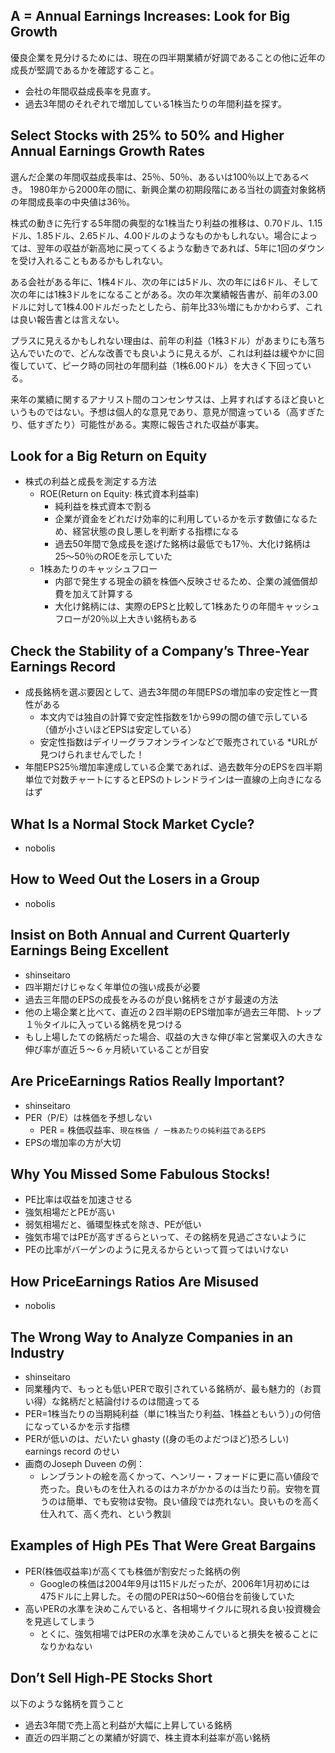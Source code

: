 ## A = Annual Earnings Increases: Look for Big Growth
優良企業を見分けるためには、現在の四半期業績が好調であることの他に近年の成長が堅調であるかを確認すること。

- 会社の年間収益成長率を見直す。
- 過去3年間のそれぞれで増加している1株当たりの年間利益を探す。

## Select Stocks with 25% to 50% and Higher Annual Earnings Growth Rates
選んだ企業の年間収益成長率は、25％、50％、あるいは100％以上であるべき。
1980年から2000年の間に、新興企業の初期段階にある当社の調査対象銘柄の年間成長率の中央値は36％。

株式の動きに先行する5年間の典型的な1株当たり利益の推移は、0.70ドル、1.15ドル、1.85ドル、2.65ドル、4.00ドルのようなものかもしれない。場合によっては、翌年の収益が新高地に戻ってくるような動きであれば、5年に1回のダウンを受け入れることもあるかもしれない。

ある会社がある年に、1株4ドル、次の年には5ドル、次の年には6ドル、そして次の年には1株3ドルをになることがある。次の年次業績報告書が、前年の3.00ドルに対して1株4.00ドルだったとしたら、前年比33％増にもかかわらず、これは良い報告書とは言えない。

プラスに見えるかもしれない理由は、前年の利益（1株3ドル）があまりにも落ち込んでいたので、どんな改善でも良いように見えるが、これは利益は緩やかに回復していて、ピーク時の同社の年間利益（1株6.00ドル）を大きく下回っている。

来年の業績に関するアナリスト間のコンセンサスは、上昇すればするほど良いというものではない。予想は個人的な意見であり、意見が間違っている（高すぎたり、低すぎたり）可能性がある。実際に報告された収益が事実。

## Look for a Big Return on Equity
- 株式の利益と成長を測定する方法
  - ROE(Return on Equity: 株式資本利益率) 
    - 純利益を株式資本で割る
    - 企業が資金をどれだけ効率的に利用しているかを示す数値になるため、経営状態の良し悪しを判断する指標になる
    - 過去50年間で急成長を遂げた銘柄は最低でも17％、大化け銘柄は25〜50％のROEを示していた
  - 1株あたりのキャッシュフロー
    - 内部で発生する現金の額を株価へ反映させるため、企業の減価償却費を加えて計算する
    - 大化け銘柄には、実際のEPSと比較して1株あたりの年間キャッシュフローが20％以上大きい銘柄もある

## Check the Stability of a Company’s Three-Year Earnings Record
- 成長銘柄を選ぶ要因として、過去3年間の年間EPSの増加率の安定性と一貫性がある
  - 本文内では独自の計算で安定性指数を1から99の間の値で示している（値が小さいほどEPSは安定している）
  - 安定性指数はデイリーグラフオンラインなどで販売されている *URLが見つけられませんでした！
- 年間EPS25％増加率達成している企業であれば、過去数年分のEPSを四半期単位で対数チャートにするとEPSのトレンドラインは一直線の上向きになるはず

## What Is a Normal Stock Market Cycle?
- nobolis

## How to Weed Out the Losers in a Group
- nobolis

## Insist on Both Annual and Current Quarterly Earnings Being Excellent
- shinseitaro
- 四半期だけじゃなく年単位の強い成長が必要
- 過去三年間のEPSの成長をみるのが良い銘柄をさがす最速の方法
- 他の上場企業と比べて、直近の２四半期のEPS増加率が過去三年間、トップ１％タイルに入っている銘柄を見つける
- もし上場したての銘柄だった場合、収益の大きな伸び率と営業収入の大きな伸び率が直近５〜６ヶ月続いていることが目安


## Are PriceEarnings Ratios Really Important?
- shinseitaro
- PER（P/E）は株価を予想しない
    - PER = 株価収益率、`現在株価 / ー株あたりの純利益であるEPS`
- EPSの増加率の方が大切

## Why You Missed Some Fabulous Stocks!
- PE比率は収益を加速させる
- 強気相場だとPEが高い
- 弱気相場だと、循環型株式を除き、PEが低い
- 強気市場ではPEが高すぎるらといって、その銘柄を見過ごさないように
- PEの比率がバーゲンのように見えるからといって買ってはいけない

## How PriceEarnings Ratios Are Misused
- nobolis

## The Wrong Way to Analyze Companies in an Industry
- shinseitaro
- 同業種内で、もっとも低いPERで取引されている銘柄が、最も魅力的（お買い得）な銘柄だと結論付けるのは間違ってる
- PER=1株当たりの当期純利益（単に1株当たり利益、1株益ともいう）｣の何倍になっているかを示す指標
- PERが低いのは、だいたい ghasty ((身の毛のよだつほど)恐ろしい) earnings record のせい
- 画商のJoseph Duveen の例：
  - レンブラントの絵を高くかって、ヘンリー・フォードに更に高い値段で売った。良いものを仕入れるのはカネがかかるのは当たり前。安物を買うのは簡単、でも安物は安物。良い値段では売れない。良いものを高く仕入れて、高く売れ、という教訓


## Examples of High PEs That Were Great Bargains
- PER(株価収益率)が高くても株価が割安だった銘柄の例
  - Googleの株価は2004年9月は115ドルだったが、2006年1月初めには475ドルに上昇した。その間のPERは50〜60倍台を前後していた
- 高いPERの水準を決めこんでいると、各相場サイクルに現れる良い投資機会を見逃してしまう
  - とくに、強気相場ではPERの水準を決めこんでいると損失を被ることになりかねない

## Don’t Sell High-PE Stocks Short
以下のような銘柄を買うこと
- 過去3年間で売上高と利益が大幅に上昇している銘柄
- 直近の四半期ごとの業績が好調で、株主資本利益率が高い銘柄
